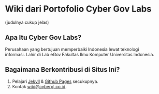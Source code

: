 # Wiki dari Portofolio Cyber Gov Labs

(judulnya cukup jelas)

## Apa Itu Cyber Gov Labs?

Perusahaan yang bertujuan memperbaiki Indonesia lewat teknologi informasi. Lahir di Lab eGov Fakultas Ilmu Komputer Universitas Indonesia.

## Bagaimana Berkontribusi di Situs Ini?

1. Pelajari [Jekyll](https://jekyllrb.com) & [Github Pages](https://pages.github.com) secukupnya.
1. Kontak wibi@cybergl.co.id.